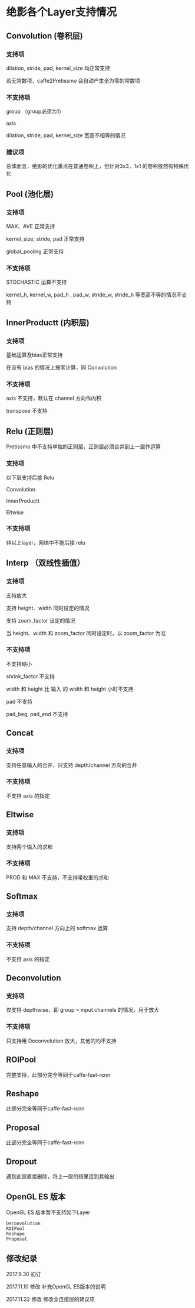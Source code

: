 # 绝影各个Layer支持情况
## Convolution (卷积层)
### 支持项
dilation, stride, pad, kernel_size 均正常支持

若无常数项，caffe2Pretissmo 会自动产生全为零的常数项

### 不支持项
group （group必须为1）

axis

dilation, stride, pad, kernel_size 宽高不相等的情况

### 建议项
总体而言，绝影的优化重点在普通卷积上，但针对3x3，1x1 的卷积依然有特殊优化


## Pool (池化层)
### 支持项
MAX、AVE 正常支持

kernel_size, stride, pad 正常支持

global_pooling 正常支持

### 不支持项
STOCHASTIC 运算不支持

kernel_h, kernel_w, pad_h , pad_w, stride_w, stride_h 等宽高不等的情况不支持

## InnerProductt (内积层)
### 支持项
基础运算及bias正常支持

在没有 bias 的情况上按零计算，同 Convolution

### 不支持项
axis 不支持，默认在 channel 方向作内积

transpose 不支持

## Relu (正则层)
Pretissmo 中不支持单独的正则层，正则层必须合并到上一层作运算
### 支持项
以下层支持后接 Relu

Convolution

InnerProductt

Eltwise

### 不支持项
非以上layer，网络中不能后接 relu

## Interp （双线性插值）
### 支持项
支持放大

支持 height、width 同时设定的情况

支持 zoom_factor 设定的情况

当 height、width 和 zoom_factor 同时设定时，以 zoom_factor 为准


### 不支持项
不支持缩小

shrink_factor 不支持

width 和 height 比 输入 的 width 和 height 小时不支持

pad 不支持

pad_beg, pad_end 不支持


## Concat
### 支持项
支持任意输入的合并，只支持 depth/channel 方向的合并

### 不支持项
不支持 axis 的指定

## Eltwise
### 支持项
支持两个输入的求和

### 不支持项
PROD 和 MAX 不支持，不支持带权重的求和


## Softmax
### 支持项
支持 depth/channel 方向上的 softmax 运算
### 不支持项
不支持 axis 的指定


## Deconvolution
### 支持项
仅支持 depthwise，即 group = input.channels 的情况，用于放大

### 不支持项
只支持用 Deconvolution 放大，其他的均不支持


## ROIPool
完整支持，此部分完全等同于caffe-fast-rcnn


## Reshape
此部分完全等同于caffe-fast-rcnn

## Proposal
此部分完全等同于caffe-fast-rcnn


## Dropout
遇到此层直接删除，将上一层的结果连到其输出


## OpenGL ES 版本
OpenGL ES 版本暂不支持如下Layer
```
Deconvolution
ROIPool
Reshape
Proposal
```

## 修改纪录
2017.9.30 初订

2017.11.10 修改
补充OpenGL ES版本的说明

2017.11.22 修改
修改全连接层的建议项
